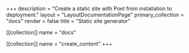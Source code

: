 +++
description = "Create a static site with Poet from installation to deployment."
layout = "LayoutDocumentationPage"
primary_collection = "docs"
render = false
title = "Static site generator"

[[collection]]
name = "docs"

[[collection]]
name = "create_content"
+++
